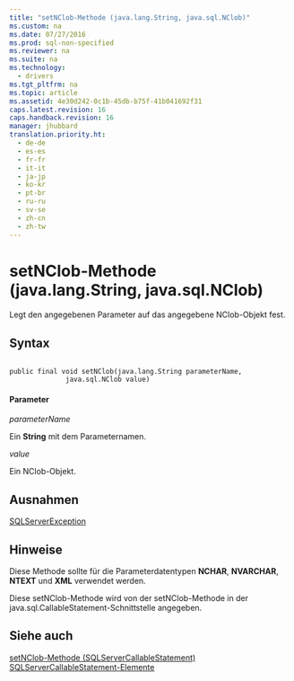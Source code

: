 ```yaml
---
title: "setNClob-Methode (java.lang.String, java.sql.NClob)"
ms.custom: na
ms.date: 07/27/2016
ms.prod: sql-non-specified
ms.reviewer: na
ms.suite: na
ms.technology: 
  - drivers
ms.tgt_pltfrm: na
ms.topic: article
ms.assetid: 4e30d242-0c1b-45db-b75f-41b041692f31
caps.latest.revision: 16
caps.handback.revision: 16
manager: jhubbard
translation.priority.ht: 
  - de-de
  - es-es
  - fr-fr
  - it-it
  - ja-jp
  - ko-kr
  - pt-br
  - ru-ru
  - sv-se
  - zh-cn
  - zh-tw
---
```

# setNClob-Methode (java.lang.String, java.sql.NClob)
  Legt den angegebenen Parameter auf das angegebene NClob\-Objekt fest.  
  
## Syntax  
  
```  
  
public final void setNClob(java.lang.String parameterName,  
              java.sql.NClob value)  
```  
  
#### Parameter  
 *parameterName*  
  
 Ein **String** mit dem Parameternamen.  
  
 *value*  
  
 Ein NClob\-Objekt.  
  
## Ausnahmen  
 [SQLServerException](../content/SQLServerException-Class.md)  
  
## Hinweise  
 Diese Methode sollte für die Parameterdatentypen **NCHAR**, **NVARCHAR**, **NTEXT** und **XML** verwendet werden.  
  
 Diese setNClob\-Methode wird von der setNClob\-Methode in der java.sql.CallableStatement\-Schnittstelle angegeben.  
  
## Siehe auch  
 [setNClob-Methode &#40;SQLServerCallableStatement&#41;](../content/setNClob-Method--SQLServerCallableStatement-.md)   
 [SQLServerCallableStatement-Elemente](../content/SQLServerCallableStatement-Members.md)  
  
  